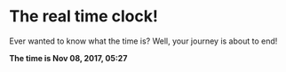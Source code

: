 # The real time clock!

Ever wanted to know what the time is? Well, your journey is about to end!

**The time is Nov 08, 2017, 05:27**
